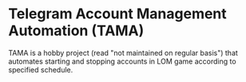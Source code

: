 # Telegram Account Management Automation (TAMA)
TAMA is a hobby project (read "not maintained on regular basis") that automates starting and stopping accounts in LOM game according to specified schedule.